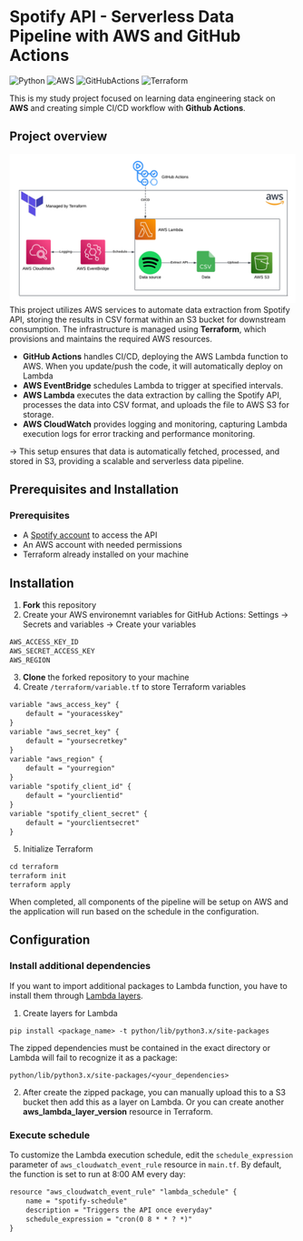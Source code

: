 # Spotify API - Serverless Data Pipeline with AWS and GitHub Actions
![Python](https://img.shields.io/badge/python-35c4cb?style=for-the-badge&logo=python&logoColor=black&logoSize=auto)
![AWS](https://img.shields.io/badge/AWS-purple?style=for-the-badge&logo=amazonwebservices&logoColor=black&logoSize=auto)
![GitHubActions](https://img.shields.io/badge/Github%20Actions-blue?style=for-the-badge&logo=githubactions&logoColor=black&logoSize=auto)
![Terraform](https://img.shields.io/badge/Terraform-623CE4?style=for-the-badge&logo=terraform&logoColor=black&logoSize=auto)

This is my study project focused on learning data engineering stack on **AWS** and creating simple CI/CD workflow with **Github Actions**. 


## Project overview
![Project diagram](/img/diagram.png)
This project utilizes AWS services to automate data extraction from Spotify API, storing the results in CSV format within an S3 bucket for downstream consumption. The infrastructure is managed using **Terraform**, which provisions and maintains the required AWS resources.
- **GitHub Actions** handles CI/CD, deploying the AWS Lambda function to AWS. When you update/push the code, it will automatically deploy on Lambda
- **AWS EventBridge** schedules Lambda to trigger at specified intervals.
- **AWS Lambda** executes the data extraction by calling the Spotify API, processes the data into CSV format, and uploads the file to AWS S3 for storage.
- **AWS CloudWatch** provides logging and monitoring, capturing Lambda execution logs for error tracking and performance monitoring.

→ This setup ensures that data is automatically fetched, processed, and stored in S3, providing a scalable and serverless data pipeline.


## Prerequisites and Installation
### Prerequisites
- A [Spotify account](https://developer.spotify.com/documentation/web-api/tutorials/getting-started) to access the API
- An AWS account with needed permissions
- Terraform already installed on your machine
## Installation
1. **Fork** this repository
2. Create your AWS environemnt variables for GitHub Actions:
Settings → Secrets and variables → Create your variables
```
AWS_ACCESS_KEY_ID
AWS_SECRET_ACCESS_KEY
AWS_REGION
``` 
3. **Clone** the forked repository to your machine
4. Create `/terraform/variable.tf` to store Terraform variables
```
variable "aws_access_key" {
    default = "youracesskey" 
}
variable "aws_secret_key" {
    default = "yoursecretkey"
}
variable "aws_region" {
    default = "yourregion"
}
variable "spotify_client_id" {
    default = "yourclientid"
}
variable "spotify_client_secret" {
    default = "yourclientsecret"
}
```
5. Initialize Terraform
```
cd terraform
terraform init
terraform apply
```
When completed, all components of the pipeline will be setup on AWS and the application will run based on the schedule in the configuration.


## Configuration
### Install additional dependencies
If you want to import additional packages to Lambda function, you have to install them through [Lambda layers](https://docs.aws.amazon.com/lambda/latest/dg/chapter-layers.html).

1. Create layers for Lambda
```
pip install <package_name> -t python/lib/python3.x/site-packages
```
The zipped dependencies must be contained in the exact directory or Lambda will fail to recognize it as a package:
```
python/lib/python3.x/site-packages/<your_dependencies>
```  
2. After create the zipped package, you can manually upload this to a S3 bucket then add this as a layer on Lambda. Or you can create another **aws_lambda_layer_version** resource in Terraform.
### Execute schedule
To customize the Lambda execution schedule, edit the `schedule_expression` parameter of `aws_cloudwatch_event_rule` resource in `main.tf`. By default, the function is set to run at 8:00 AM every day:
```
resource "aws_cloudwatch_event_rule" "lambda_schedule" {
    name = "spotify-schedule"
    description = "Triggers the API once everyday"
    schedule_expression = "cron(0 8 * * ? *)" 
}
```